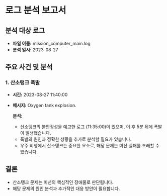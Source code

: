 # 로그 분석 보고서

## 분석 대상 로그

- **파일 이름:** mission_computer_main.log
- **분석 일시:** 2023-08-27

## 주요 사건 및 분석

### 1. 산소탱크 폭발
- **시간:** 2023-08-27 11:40:00
- **메시지:** Oxygen tank explosion.
  
  **분석:**
  - 산소탱크의 불안정성을 예고한 로그 (11:35:00)이 있으며, 이 후 5분 뒤에 폭발이 발생했습니다.
  - 폭발의 원인과 정확한 상황을 추가로 분석할 필요가 있습니다.
  - 우주 비행에서 산소탱크는 중요한 요소로, 해당 문제는 미션 실패를 초래할 수 있습니다.

## 결론
- 산소탱크 문제는 미션의 핵심적인 장애물로 판단됩니다.
- 해당 문제의 원인 분석과 추가적인 대응 방안이 필요합니다.
